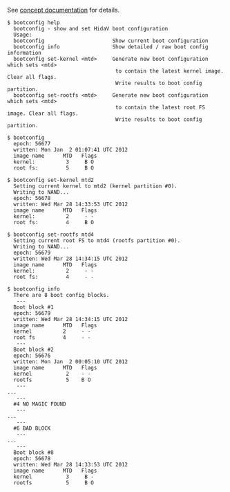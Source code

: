 See [concept documentation](https://github.com/DFE/HidaV/wiki/Safe-Update-and-boot-fallbacks) for details.

    $ bootconfig help
      bootconfig - show and set HidaV boot configuration
      Usage:
      bootconfig                      Show current boot configuration
      bootconfig info                 Show detailed / raw boot config information
      bootconfig set-kernel <mtd>     Generate new boot configuration which sets <mtd>
                                       to contain the latest kernel image. Clear all flags.
                                       Write results to boot config partition.
      bootconfig set-rootfs <mtd>     Generate new boot configuration which sets <mtd>
                                       to contain the latest root FS image. Clear all flags.
                                       Write results to boot config partition.

    $ bootconfig
      epoch: 56677
      written: Mon Jan  2 01:07:41 UTC 2012
      image name      MTD   Flags
      kernel:          3     B O
      root fs:         5     B O

    $ bootconfig set-kernel mtd2
      Setting current kernel to mtd2 (kernel partition #0).
      Writing to NAND...
      epoch: 56678
      written: Wed Mar 28 14:33:53 UTC 2012
      image name      MTD   Flags
      kernel:          2     - -
      root fs:         4     B O

    $ bootconfig set-rootfs mtd4
      Setting current root FS to mtd4 (rootfs partition #0).
      Writing to NAND...
      epoch: 56679
      written: Wed Mar 28 14:34:15 UTC 2012
      image name      MTD   Flags
      kernel:          2     - -
      root fs:         4     - -

    $ bootconfig info
      There are 8 boot config blocks.
       ---
      Boot block #1
      epoch: 56679
      written: Wed Mar 28 14:34:15 UTC 2012
      image name      MTD   Flags
      kernel          2     - -
      root fs         4     - -
       ---
      Boot block #2
      epoch: 56676
      written: Mon Jan  2 00:05:10 UTC 2012
      image name      MTD   Flags
      kernel           2    - -
      rootfs           5    B O
       ---
    ...
       ---
      #4 NO MAGIC FOUND
       ---
    ...
       ---
      #6 BAD BLOCK
       ---
    ...
       ---
      Boot block #8
      epoch: 56678
      written: Wed Mar 28 14:33:53 UTC 2012
      image name      MTD   Flags
      kernel           3     B -
      rootfs           5     B O

